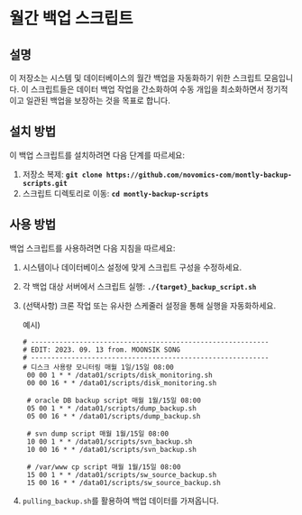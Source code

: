 # **월간 백업 스크립트**

## **설명**

이 저장소는 시스템 및 데이터베이스의 월간 백업을 자동화하기 위한 스크립트 모음입니다. 이 스크립트들은 데이터 백업 작업을 간소화하여 수동 개입을 최소화하면서 정기적이고 일관된 백업을 보장하는 것을 목표로 합니다.

## **설치 방법**

이 백업 스크립트를 설치하려면 다음 단계를 따르세요:

1. 저장소 복제: **`git clone https://github.com/novomics-com/montly-backup-scripts.git`**
2. 스크립트 디렉토리로 이동: **`cd montly-backup-scripts`**

## **사용 방법**

백업 스크립트를 사용하려면 다음 지침을 따르세요:

1. 시스템이나 데이터베이스 설정에 맞게 스크립트 구성을 수정하세요.
3. 각 백업 대상 서버에서 스크립트 실행: **`./{target}_backup_script.sh`**
4. (선택사항) 크론 작업 또는 유사한 스케줄러 설정을 통해 실행을 자동화하세요.

   예시)
   ```
   # -----------------------------------------------------------
   # EDIT: 2023. 09. 13 from. MOONSIK SONG
   # -----------------------------------------------------------
   # 디스크 사용량 모니터링 매월 1일/15일 08:00
    00 00 1 * * /data01/scripts/disk_monitoring.sh
    00 00 16 * * /data01/scripts/disk_monitoring.sh
    
    # oracle DB backup script 매월 1월/15일 08:00
    05 00 1 * * /data01/scripts/dump_backup.sh
    05 00 16 * * /data01/scripts/dump_backup.sh
    
    # svn dump script 매월 1월/15일 08:00
    10 00 1 * * /data01/scripts/svn_backup.sh
    10 00 16 * * /data01/scripts/svn_backup.sh
    
    # /var/www cp script 매월 1월/15일 08:00
    15 00 1 * * /data01/scripts/sw_source_backup.sh
    15 00 16 * * /data01/scripts/sw_source_backup.sh
    ```
   
6. `pulling_backup.sh`를 활용하여 백업 데이터를 가져옵니다.
